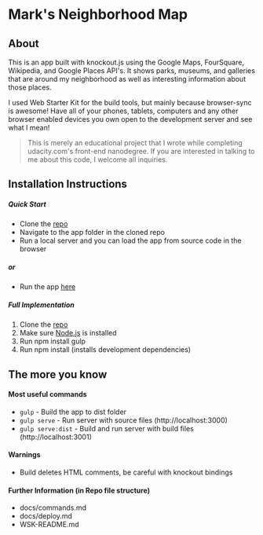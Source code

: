 # Mark's Neighborhood Map

## About

This is an app built with knockout.js using the Google Maps, FourSquare,
Wikipedia, and Google Places API's. It shows parks, museums, and galleries
that are around my neighborhood as well as interesting information about
those places.

I used Web Starter Kit for the build tools, but mainly because browser-sync
is awesome! Have all of your phones, tablets, computers and any other browser enabled devices you own open to the development server and see what I mean!


> This is merely an educational project that I wrote while completing udacity.com's front-end nanodegree. If you are interested in talking to me about this code, I welcome all inquiries. 

## Installation Instructions
##### Quick Start
- Clone the [repo](https://github.com/mrkjesus2/Neighborhood-Map)
- Navigate to the app folder in the cloned repo
- Run a local server and you can load the app from source code in the browser

##### or
- Run the app [here](http://mrkjesus2.github.io/Neighborhood-Map/)

##### Full Implementation
1. Clone the [repo](https://github.com/mrkjesus2/Neighborhood-Map)
2. Make sure [Node.js](https://nodejs.org/) is installed
3. Run npm install gulp
4. Run npm install (installs development dependencies)


## The more you know
#### Most useful commands
+ `gulp` - Build the app to dist folder
+ `gulp serve` - Run server with source files (http://localhost:3000)
+ `gulp serve:dist` - Build and run server with build files (http://localhost:3001)

#### Warnings
* Build deletes HTML comments, be careful with knockout bindings

#### Further Information (in Repo file structure)
* docs/commands.md
* docs/deploy.md
* WSK-README.md











<!-- End my Readme.md -->


